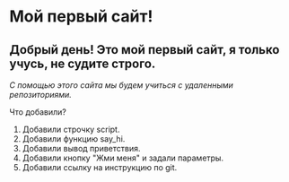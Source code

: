 # Мой первый сайт! 

## Добрый день! Это мой первый сайт, я только учусь, не судите строго.

_С помощью этого сайта мы будем учиться с удаленными репозиториями._

Что добавили?

1. Добавили строчку script.
2. Добавили функцию say_hi.
3. Добавили вывод приветствия.
4. Добавили кнопку "Жми меня" и задали параметры.
5. Добавили ссылку на инструкцию по git.